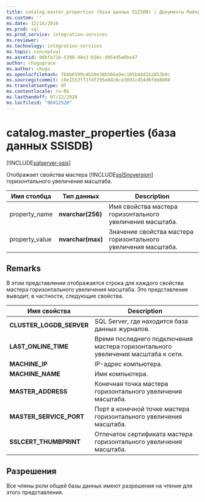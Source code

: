 ```yaml
---
title: catalog.master_properties (база данных SSISDB) | Документы Майкрософт
ms.custom: ''
ms.date: 12/16/2016
ms.prod: sql
ms.prod_service: integration-services
ms.reviewer: ''
ms.technology: integration-services
ms.topic: conceptual
ms.assetid: 00bfa716-5390-48e3-b30c-d954d5e0be47
author: chugugrace
ms.author: chugu
ms.openlocfilehash: fbbb6599c4b50e30b566a9ec105b44d1b2853b9c
ms.sourcegitcommit: c8e1553ff3fdf295e8dc6ce30d1c454d6fde8088
ms.translationtype: HT
ms.contentlocale: ru-RU
ms.lasthandoff: 07/22/2020
ms.locfileid: "86912520"
---
```

# <a name="catalogmaster_properties-ssisdb-database"></a>catalog.master_properties (база данных SSISDB)

[!INCLUDE[sqlserver-ssis](../../includes/applies-to-version/sqlserver-ssis.md)]

Отображает свойства мастера [!INCLUDE[ssISnoversion](../../includes/ssisnoversion-md.md)] горизонтального увеличения масштаба.

|Имя столбца|Тип данных|Description|  
|-----------------|---------------|-----------------|  
|property_name|**nvarchar(256)**|Имя свойства мастера горизонтального увеличения масштаба.|  
|property_value|**nvarchar(max)**|Значение свойства мастера горизонтального увеличения масштаба.|

## <a name="remarks"></a>Remarks
В этом представлении отображается строка для каждого свойства мастера горизонтального увеличения масштаба. Это представление выводит, в частности, следующие свойства.

|Имя свойства|Description|  
|-------------------|-----------------| 
|**CLUSTER_LOGDB_SERVER**|SQL Server, где находится база данных журналов.|
|**LAST_ONLINE_TIME**|Время последнего подключения мастера горизонтального увеличения масштаба к сети.|
|**MACHINE_IP**|IP-адрес компьютера.|
|**MACHINE_NAME**|Имя компьютера.|
|**MASTER_ADDRESS**|Конечная точка мастера горизонтального увеличения масштаба.|
|**MASTER_SERVICE_PORT**|Порт в конечной точке мастера горизонтального увеличения масштаба.|
|**SSLCERT_THUMBPRINT**|Отпечаток сертификата мастера горизонтального увеличения масштаба.|

## <a name="permissions"></a>Разрешения
Все члены роли общей базы данных имеют разрешения на чтение для этого представления. 
